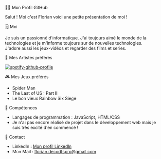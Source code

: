👨‍💻 Mon Profil GitHub

Salut ! Moi c'est Florian voici une petite présentation de moi !

🗒️ Moi

Je suis un passionné d'informatique. J'ai toujours aimé le monde de la technologies et je m'informe toujours sur de nouvelles technologies. 
J'adore aussi les jeux-vidéos et regarder des films et series. 

🎵 Mes Artistes préférés 

[![spotify-github-profile](https://spotify-github-profile.vercel.app/api/view?uid=zertyboy45&cover_image=true&theme=natemoo-re&show_offline=false&background_color=121212&interchange=false&bar_color=53b14f&bar_color_cover=false)](https://github.com/kittinan/spotify-github-profile)


🎮 Mes Jeux préférés

- Spider Man
- The Last of US : Part II
- Le bon vieux Rainbow Six Siege

💪 Compétences

- Langages de programmation : JavaScript, HTML/CSS
- Je n'ai pas encore réalisé de projet dans le développement web mais je suis très excité d'en commencé !

📳 Contact

- LinkedIn : [Mon profil LinkedIn](https://www.linkedin.com/in/florian-d-70a926176/)
- Mon Mail : florian.decodtspro@gmail.com
